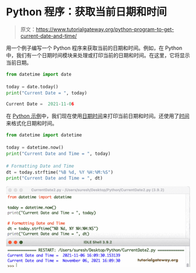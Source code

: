 # Python 程序：获取当前日期和时间

> 原文：<https://www.tutorialgateway.org/python-program-to-get-current-date-and-time/>

用一个例子编写一个 Python 程序来获取当前的日期和时间。例如，在 Python 中，我们有一个日期时间模块来处理或打印当前的日期和时间。在这里，它将显示当前日期。

```py
from datetime import date

today = date.today()
print("Current Date = ", today)
```

```py
Current Date =  2021-11-06
```

在 [Python 示例](https://www.tutorialgateway.org/python-programming-examples/)中，我们现在使用[日期时间](https://www.tutorialgateway.org/python-datetime/)来打印当前日期和时间。还使用了[时间](https://www.tutorialgateway.org/python-strftime/)来格式化日期和时间。

```py
from datetime import datetime

today = datetime.now()
print("Current Date and Time = ", today)

# Formatting Date and Time
dt = today.strftime("%B %d, %Y %H:%M:%S")
print("Current Date and Time = ", dt)
```

![Python Program to Get Current Date and Time 2](img/f5c12952e47ce6e4187f4b6d5946a58f.png)